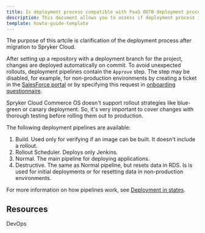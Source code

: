 ```yaml
---
title: Is deployment process compatible with PaaS OOTB deployment process?
description: This document allows you to assess if deployment process is compatible with PaaS OOTB deployment process.
template: howto-guide-template
---
```



The purpose of this artcile is clarification of the deployment process after migration to Spryker Cloud.

After setting up a repository with a deployment branch for the project, changes are deployed automatically on commit. To avoid unexpected rollouts, deployment pipelines contain the `Approve` step. The step may be disabled, for example, for non-production environments by creating a ticket in the [SalesForce portal](http://support.spryker.com)
or by specifying this request in [onboarding questionnaire](/docs/scos/dev/migration-program/migration-to-paas/paas-assessment-documents/paas-assessment-prerequisites.html).

Spryker Cloud Commerce OS doesn't support rollout strategies like blue-green or canary deployment. So, it's very important to cover changes with thorough testing before rolling them out to production.

The following deployment pipelines are available:
1. Build. Used only for verifying if an image can be built. It doesn't include a rollout.
2. Rollout Scheduler. Deploys only Jenkins.
3. Normal. The main pipeline for deploying applications.
4. Destructive. The same as Normal pipeline, but resets data in RDS. Is is used for initial deployments or for resetting data in non-production environments.

For more information on how pipelines work, see [Deployment in states](/docs/cloud/dev/spryker-cloud-commerce-os/configure-deployment-pipelines/deployment-in-states.html#production-pipeline-steps).


## Resources 

DevOps
